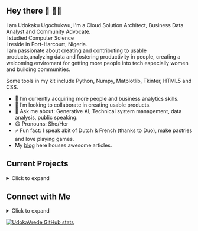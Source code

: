 ## Hey there 👋 👩‍💻

I am Udokaku Ugochukwu, I'm a Cloud Solution Architect, Business Data Analyst and Community Advocate.<br/>
I studied Computer Science<br/>
I reside in Port-Harcourt, Nigeria.<br/>
I am passionate about creating and contributing to usable products,analyzing data and fostering productivity in people, creating a welcoming enviroment for getting more people into tech especially women and building communities. 

Some tools in my kit include Python, Numpy, Matplotlib, Tkinter, HTML5 and CSS.<br/>

- 🔭 I’m currently acquiring more people and business analytics skills.
- 👯 I’m looking to collaborate in creating usable products.
- 💬 Ask me about: Generative AI, Technical system management, data analysis, public speaking.
- 😄 Pronouns: She/Her
- ⚡ Fun fact: I speak abit of Dutch & French (thanks to Duo), make pastries and love playing games.
- My [blog](https://udoka.hashnode.dev/) here houses awesome articles. 

## Current Projects
<details>
  <summary> Click to expand </summary>
  
- **[Crest](https://github.com/udokavrede/CREST)**: a desktop application built with python and tkinter for keeping track of birthdays.
  </details>

## Connect with Me
<details>
  <summary> Click to expand </summary>
  
- [E-mail](UdokakuUgochukwu@gmail.com)
- [Twitter](https://twitter.com/Udoka_Ugo_)
  </details>

[![UdokaVrede GitHub stats](https://github-readme-stats.vercel.app/api?username=UdokaVrede&theme=dark&show_icons=true)](https://github.com/UdokaVrede/github-readme-stats)
